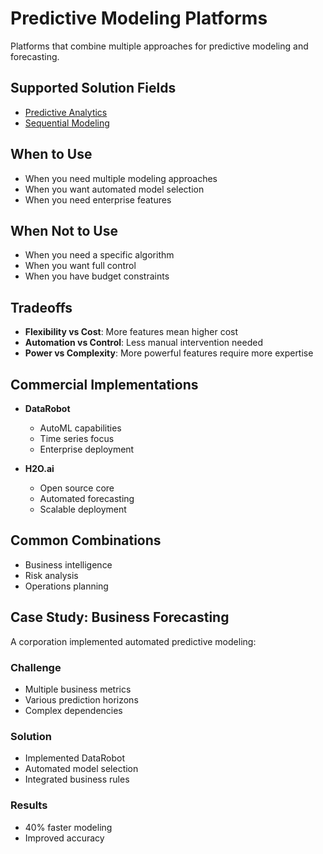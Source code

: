 # Predictive Modeling Platforms

Platforms that combine multiple approaches for predictive modeling and forecasting.

## Supported Solution Fields

- [Predictive Analytics](../solutions/predictive-analytics)
- [Sequential Modeling](../solutions/sequential-modeling)

## When to Use

- When you need multiple modeling approaches
- When you want automated model selection
- When you need enterprise features

## When Not to Use

- When you need a specific algorithm
- When you want full control
- When you have budget constraints

## Tradeoffs

- **Flexibility vs Cost**: More features mean higher cost
- **Automation vs Control**: Less manual intervention needed
- **Power vs Complexity**: More powerful features require more expertise

## Commercial Implementations

- **DataRobot**

  - AutoML capabilities
  - Time series focus
  - Enterprise deployment

- **H2O.ai**
  - Open source core
  - Automated forecasting
  - Scalable deployment

## Common Combinations

- Business intelligence
- Risk analysis
- Operations planning

## Case Study: Business Forecasting

A corporation implemented automated predictive modeling:

### Challenge

- Multiple business metrics
- Various prediction horizons
- Complex dependencies

### Solution

- Implemented DataRobot
- Automated model selection
- Integrated business rules

### Results

- 40% faster modeling
- Improved accuracy
